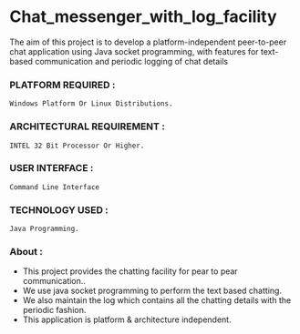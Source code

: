 # Chat_messenger_with_log_facility
The aim of this project is to develop a platform-independent peer-to-peer chat application using Java socket programming, 
with features for text-based communication and periodic logging of chat details

### PLATFORM REQUIRED :   
```Windows Platform Or Linux Distributions.```
### ARCHITECTURAL REQUIREMENT :  
```INTEL 32 Bit Processor Or Higher.```
### USER INTERFACE :             
```Command Line Interface```
### TECHNOLOGY USED : 
```Java Programming.```
 
### About :
 - This project provides the chatting facility for pear to pear communication..
 - We use java socket programming to perform the text based chatting.
 - We also maintain the log which contains all the chatting details with the periodic fashion.
 - This application is platform & architecture independent.
